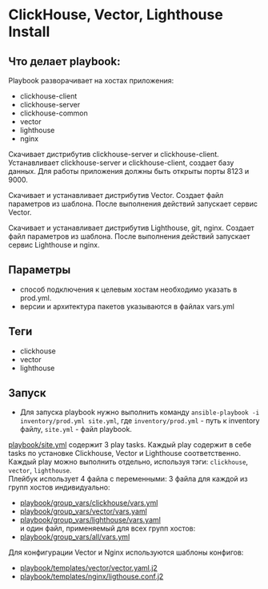 # ClickHouse, Vector, Lighthouse Install

## Что делает playbook:

Playbook разворачивает на хостах приложения:
- сlickhouse-client
- clickhouse-server
- clickhouse-common
- vector
- lighthouse
- nginx

Скачивает дистрибутив clickhouse-server и сlickhouse-client. Устанавливает clickhouse-server и сlickhouse-client, создает базу данных. Для работы приложения должны быть открыты порты 8123 и 9000.

Скачивает и устанавливает дистрибутив Vector. Создает файл параметров из шаблона. После выполнения действий запускает сервис Vector.

Скачивает и устанавливает дистрибутив Lighthouse, git, nginx. Создает файл параметров из шаблона. После выполнения действий запускает сервис Lighthouse и nginx.

## Параметры
- способ подключения к целевым хостам необходимо указать в prod.yml.
- версии и архитектура пакетов указываются в файлах vars.yml

## Теги
- clickhouse
- vector
- lighthouse

## Запуск

- Для запуска playbook нужно выполнить команду
```ansible-playbook -i inventory/prod.yml site.yml```, где ```inventory/prod.yml``` - путь к inventory файлу, ```site.yml``` - файл playbook.

[playbook/site.yml](https://github.com/Daimero88/netology/blob/main/ansible-hw/03/playbook/site.yml) содержит 3 play tasks. 
Каждый play содержит в себе tasks по установке Clickhouse, Vector и Lighthouse соответственно. 
Каждый play можно выполнить отдельно, используя тэги: `clickhouse`, `vector`, `lighthouse`.  
Плейбук использует 4 файла с переменными: 3 файла для каждой из групп хостов индивидуально:  
- [playbook/group_vars/clickhouse/vars.yml](https://github.com/Daimero88/netology/blob/main/ansible-hw/03/playbook/group_vars/clickhouse/vars.yml)  
- [playbook/group_vars/vector/vars.yaml](https://github.com/Daimero88/netology/blob/main/ansible-hw/03/playbook/group_vars/vector/vars.yml)
- [playbook/group_vars/lighthouse/vars.yaml](https://github.com/Daimero88/netology/blob/main/ansible-hw/03/playbook/group_vars/lighthouse/vars.yml)  
и один файл, применяемый для всех групп хостов:  
- [playbook/group_vars/all/vars.yml](https://github.com/Daimero88/netology/blob/main/ansible-hw/03/playbook/group_vars/all/vars.yml)   

Для конфигурации Vector и Nginx используются шаблоны конфигов:  
- [playbook/templates/vector/vector.yaml.j2](https://github.com/Daimero88/netology/blob/main/ansible-hw/03/playbook/template/vector/vector.yaml.j2)
- [playbook/templates/nginx/ligthouse.conf.j2](https://github.com/Daimero88/netology/blob/main/ansible-hw/03/playbook/template/nginx/lighthouse.conf.j2)
   
